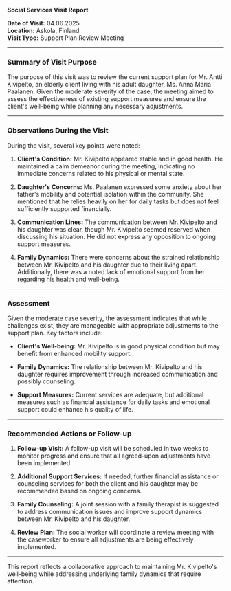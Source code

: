 

**Social Services Visit Report**

**Date of Visit:** 04.06.2025  
**Location:** Askola, Finland  
**Visit Type:** Support Plan Review Meeting  

---

### **Summary of Visit Purpose**

The purpose of this visit was to review the current support plan for Mr. Antti Kivipelto, an elderly client living with his adult daughter, Ms. Anna Maria Paalanen. Given the moderate severity of the case, the meeting aimed to assess the effectiveness of existing support measures and ensure the client's well-being while planning any necessary adjustments.

---

### **Observations During the Visit**

During the visit, several key points were noted:

1. **Client's Condition:** Mr. Kivipelto appeared stable and in good health. He maintained a calm demeanor during the meeting, indicating no immediate concerns related to his physical or mental state.
   
2. **Daughter's Concerns:** Ms. Paalanen expressed some anxiety about her father's mobility and potential isolation within the community. She mentioned that he relies heavily on her for daily tasks but does not feel sufficiently supported financially.

3. **Communication Lines:** The communication between Mr. Kivipelto and his daughter was clear, though Mr. Kivipelto seemed reserved when discussing his situation. He did not express any opposition to ongoing support measures.

4. **Family Dynamics:** There were concerns about the strained relationship between Mr. Kivipelto and his daughter due to their living apart. Additionally, there was a noted lack of emotional support from her regarding his health and well-being.

---

### **Assessment**

Given the moderate case severity, the assessment indicates that while challenges exist, they are manageable with appropriate adjustments to the support plan. Key factors include:

- **Client's Well-being:** Mr. Kivipelto is in good physical condition but may benefit from enhanced mobility support.
  
- **Family Dynamics:** The relationship between Mr. Kivipelto and his daughter requires improvement through increased communication and possibly counseling.

- **Support Measures:** Current services are adequate, but additional measures such as financial assistance for daily tasks and emotional support could enhance his quality of life.

---

### **Recommended Actions or Follow-up**

1. **Follow-up Visit:** A follow-up visit will be scheduled in two weeks to monitor progress and ensure that all agreed-upon adjustments have been implemented.

2. **Additional Support Services:** If needed, further financial assistance or counseling services for both the client and his daughter may be recommended based on ongoing concerns.

3. **Family Counseling:** A joint session with a family therapist is suggested to address communication issues and improve support dynamics between Mr. Kivipelto and his daughter.

4. **Review Plan:** The social worker will coordinate a review meeting with the caseworker to ensure all adjustments are being effectively implemented.

---

This report reflects a collaborative approach to maintaining Mr. Kivipelto's well-being while addressing underlying family dynamics that require attention.